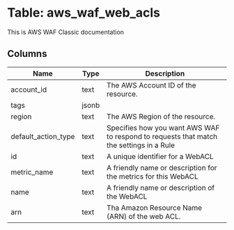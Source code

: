 
# Table: aws_waf_web_acls
This is AWS WAF Classic documentation
## Columns
| Name        | Type           | Description  |
| ------------- | ------------- | -----  |
|account_id|text|The AWS Account ID of the resource.|
|tags|jsonb||
|region|text|The AWS Region of the resource.|
|default_action_type|text|Specifies how you want AWS WAF to respond to requests that match the settings in a Rule|
|id|text|A unique identifier for a WebACL|
|metric_name|text|A friendly name or description for the metrics for this WebACL|
|name|text|A friendly name or description of the WebACL|
|arn|text|Tha Amazon Resource Name (ARN) of the web ACL.|
